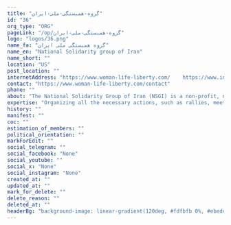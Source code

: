```yaml
---
title: "گروه-همبستگی-ملی-ایران"
id: "36"
org_type: "ORG"
pageLink: "/op/گروه-همبستگی-ملی-ایران"
logo: "logos/36.png"
name_fa: "گروه همبستگی ملی ایران"
name_en: "National Solidarity group of Iran"
name_short: ""
location: "US"
post_location: ""
internetAddress: "https://www.woman-life-liberty.com/    https://www.instagram.com/nsgiran/?hl=en"
contact: "https://www.woman-life-liberty.com/contact"
phone: ""
about: "The National Solidarity Group of Iran (NSGI) is a non-profit, non-partisan organization that advocates for human rights and democracy in Iran."
expertise: "Organizing all the necessary actions, such as rallies, meetings, forums fundraising or educational events, and media interventions, to support the 'woman-life-freedom' movement."
history: ""
manifest: ""
coc: ""
estimation_of_members: ""
political_orientation: ""
markForEdit: ""
social_telegram: ""
social_facebook: "None"
social_youtube: ""
social_x: "None"
social_instagram: "None"
created_at: ""
updated_at: ""
mark_for_delete: ""
delete_reason: ""
deleted_at: ""
headerBg: "background-image: linear-gradient(120deg, #fdfbfb 0%, #ebedee 100%);"
---
```

